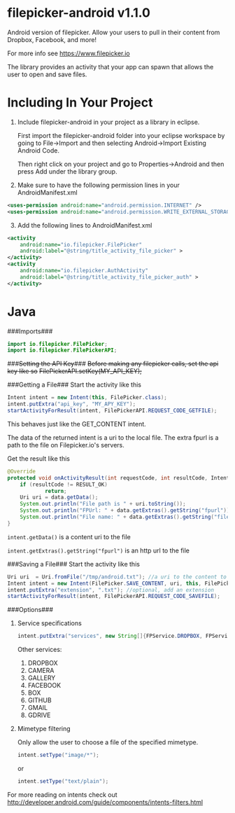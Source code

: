 filepicker-android v1.1.0
=======================

Android version of filepicker.  Allow your users to pull in their content from Dropbox, Facebook, and more!

For more info see https://www.filepicker.io

The library provides an activity that your app can spawn that allows the user to open and save files.


Including In Your Project
=========================

1. Include filepicker-android in your project as a library in eclipse.

   First import the filepicker-android folder into your eclipse workspace by going to File->Import and then selecting Android->Import Existing Android Code.
   
   Then right click on your project and go to Properties->Android and then press Add under the library group.

2. Make sure to have the following permission lines in your AndroidManifest.xml
```xml
<uses-permission android:name="android.permission.INTERNET" />
<uses-permission android:name="android.permission.WRITE_EXTERNAL_STORAGE" />
```

3. Add the following lines to AndroidManifest.xml
```xml
<activity
    android:name="io.filepicker.FilePicker"
    android:label="@string/title_activity_file_picker" >
</activity>
<activity
    android:name="io.filepicker.AuthActivity"
    android:label="@string/title_activity_file_picker_auth" >
</activity>
```

Java
====

###Imports###
```java
import io.filepicker.FilePicker;
import io.filepicker.FilePickerAPI;
```


###~~Setting the API Key~~###
~~Before making any filepicker calls, set the api key like so~~
~~FilePickerAPI.setKey(MY_API_KEY);~~

###Getting a File###
Start the activity like this
```java
Intent intent = new Intent(this, FilePicker.class);
intent.putExtra("api_key", "MY_APY_KEY");
startActivityForResult(intent, FilePickerAPI.REQUEST_CODE_GETFILE);
```
This behaves just like the GET_CONTENT intent.

The data of the returned intent is a uri to the local file.
The extra fpurl is a path to the file on Filepicker.io's servers.

Get the result like this
```java
@Override
protected void onActivityResult(int requestCode, int resultCode, Intent data) {
    if (resultCode != RESULT_OK)
            return;
    Uri uri = data.getData();
    System.out.println("File path is " + uri.toString());
    System.out.println("FPUrl: " + data.getExtras().getString("fpurl"));
    System.out.println("File name: " + data.getExtras().getString("filename"));
}
```

`intent.getData()` is a content uri to the file

`intent.getExtras().getString("fpurl")` is an http url to the file

###Saving a File###
Start the activity like this
```java
Uri uri  = Uri.fromFile("/tmp/android.txt"); //a uri to the content to save
Intent intent = new Intent(FilePicker.SAVE_CONTENT, uri, this, FilePicker.class);
intent.putExtra("extension", ".txt"); //optional, add an extension
startActivityForResult(intent, FilePickerAPI.REQUEST_CODE_SAVEFILE);
```

###Options###
1. Service specifications
    ```java
    intent.putExtra("services", new String[]{FPService.DROPBOX, FPService.GALLERY, FPService.FACEBOOK});
    ```

    Other services:
    1. DROPBOX
    2. CAMERA
    3. GALLERY
    4. FACEBOOK
    5. BOX
    6. GITHUB
    7. GMAIL
    8. GDRIVE

2. Mimetype filtering

   Only allow the user to choose a file of the specified mimetype.
    ```java
    intent.setType("image/*");
    ```
    or
    ```java
    intent.setType("text/plain");
    ```

For more reading on intents check out http://developer.android.com/guide/components/intents-filters.html
